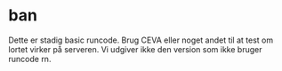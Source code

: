 # ban
Dette er stadig basic runcode. Brug CEVA eller noget andet til at test om lortet virker på serveren.
Vi udgiver ikke den version som ikke bruger runcode rn.
